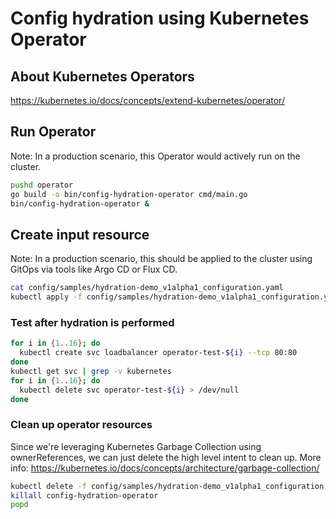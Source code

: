 # Config hydration using Kubernetes Operator

## About Kubernetes Operators

<https://kubernetes.io/docs/concepts/extend-kubernetes/operator/>

## Run Operator

Note: In a production scenario, this Operator would actively run on the cluster.

```bash
pushd operator
go build -o bin/config-hydration-operator cmd/main.go
bin/config-hydration-operator &
```

## Create input resource

Note: In a production scenario, this should be applied to the cluster using GitOps via tools like Argo CD or Flux CD.

```bash
cat config/samples/hydration-demo_v1alpha1_configuration.yaml
kubectl apply -f config/samples/hydration-demo_v1alpha1_configuration.yaml
```

### Test after hydration is performed

```bash
for i in {1..16}; do
  kubectl create svc loadbalancer operator-test-${i} --tcp 80:80
done
kubectl get svc | grep -v kubernetes
for i in {1..16}; do
  kubectl delete svc operator-test-${i} > /dev/null
done
```

### Clean up operator resources

Since we're leveraging Kubernetes Garbage Collection using ownerReferences, we can just delete the high level intent to clean up. More info: <https://kubernetes.io/docs/concepts/architecture/garbage-collection/>

```bash
kubectl delete -f config/samples/hydration-demo_v1alpha1_configuration.yaml
killall config-hydration-operator
popd
```
